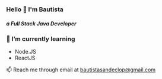 ### Hello 👋 I'm Bautista
##### a Full Stack Java Developer

### 🌱 I’m currently learning
- Node.JS
- ReactJS


📫 Reach me through email at bautistasandeclop@gmail.com
